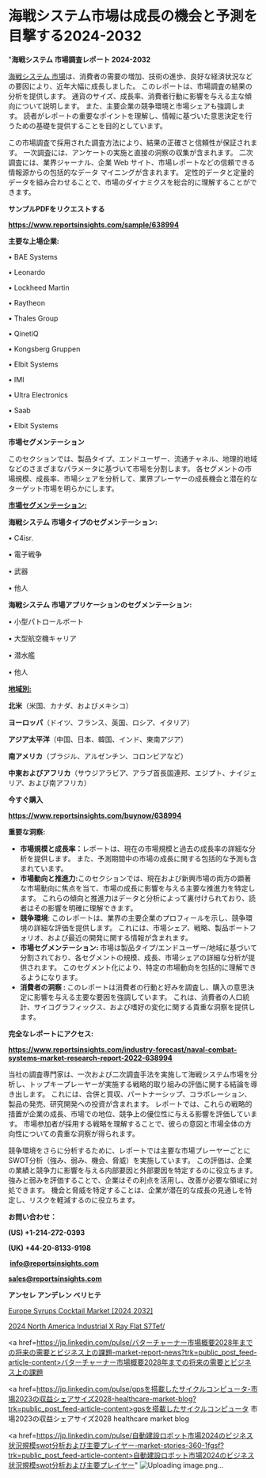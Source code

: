 # 海戦システム市場は成長の機会と予測を目撃する2024-2032

"<strong>海戦システム 市場調査レポート 2024-2032</strong>

<a href=https://www.reportsinsights.com/sample/638994>海戦システム 市場</a>は、消費者の需要の増加、技術の進歩、良好な経済状況などの要因により、近年大幅に成長しました。 このレポートは、市場調査の結果の分析を提供します。 通貨のサイズ、成長率、消費者行動に影響を与える主な傾向について説明します。 また、主要企業の競争環境と市場シェアも強調します。 読者がレポートの重要なポイントを理解し、情報に基づいた意思決定を行うための基礎を提供することを目的としています。

この市場調査で採用された調査方法により、結果の正確さと信頼性が保証されます。 一次調査には、アンケートの実施と直接の洞察の収集が含まれます。 二次調査には、業界ジャーナル、企業 Web サイト、市場レポートなどの信頼できる情報源からの包括的なデータ マイニングが含まれます。 定性的データと定量的データを組み合わせることで、市場のダイナミクスを総合的に理解することができます。

<strong><b>サンプルPDFをリクエストする</b></strong>

<a href=https://www.reportsinsights.com/sample/638994><strong><u>https://www.reportsinsights.com/sample/638994</u></strong></a>

<strong>主要な上場企業:</strong>

• BAE Systems

• Leonardo

• Lockheed Martin

• Raytheon

• Thales Group

• QinetiQ

• Kongsberg Gruppen

• Elbit Systems

• IMI

• Ultra Electronics

• Saab

• Elbit Systems

<strong>市場セグメンテーション</strong>

このセクションでは、製品タイプ、エンドユーザー、流通チャネル、地理的地域などのさまざまなパラメータに基づいて市場を分割します。 各セグメントの市場規模、成長率、市場シェアを分析して、業界プレーヤーの成長機会と潜在的なターゲット市場を明らかにします。

<strong><u>市場セグメンテーション</u></strong><strong><u>:</u></strong>

<strong>海戦システム 市場タイプのセグメンテーション:</strong>

• C4isr.

• 電子戦争

• 武器

• 他人

<strong>海戦システム 市場アプリケーションのセグメンテーション:</strong>

• 小型パトロールボート

• 大型航空機キャリア

• 潜水艦

• 他人

<strong><u>地域別</u></strong><strong><u>:</u></strong>

<strong>北米</strong>（米国、カナダ、およびメキシコ）

<strong>ヨーロッパ</strong>（ドイツ、フランス、英国、ロシア、イタリア）

<strong>アジア太平洋</strong>（中国、日本、韓国、インド、東南アジア）

<strong>南アメリカ</strong>（ブラジル、アルゼンチン、コロンビアなど）

<strong>中東およびアフリカ</strong>（サウジアラビア、アラブ首長国連邦、エジプト、ナイジェリア、および南アフリカ）

<strong>今すぐ購入</strong>

<a href=https://www.reportsinsights.com/buynow/638994><strong><u>https://www.reportsinsights.com/buynow/638994</u></strong></a>

<strong>重要な洞察:</strong>
<ul>
  <li><strong>市場規模と成長率：</strong>レポートは、現在の市場規模と過去の成長率の詳細な分析を提供します。 また、予測期間中の市場の成長に関する包括的な予測も含まれています。</li>
  <li><strong>市場動向と推進力:</strong>このセクションでは、現在および新興市場の両方の顕著な市場動向に焦点を当て、市場の成長に影響を与える主要な推進力を特定します。 これらの傾向と推進力はデータと分析によって裏付けられており、読者はその影響を明確に理解できます。</li>
  <li><strong>競争環境</strong>: このレポートは、業界の主要企業のプロフィールを示し、競争環境の詳細な評価を提供します。 これには、市場シェア、戦略、製品ポートフォリオ、および最近の開発に関する情報が含まれます。</li>
  <li><strong>市場セグメンテーション: </strong>市場は製品タイプ/エンドユーザー/地域に基づいて分割されており、各セグメントの規模、成長、市場シェアの詳細な分析が提供されます。 このセグメント化により、特定の市場動向を包括的に理解できるようになります。</li>
  <li><strong>消費者の洞察 : </strong>このレポートは消費者の行動と好みを調査し、購入の意思決定に影響を与える主要な要因を強調しています。 これは、消費者の人口統計、サイコグラフィックス、および嗜好の変化に関する貴重な洞察を提供します。</li>
</ul>
<strong>完全なレポートにアクセス:</strong>

<a href=https://www.reportsinsights.com/industry-forecast/naval-combat-systems-market-research-report-2022-638994><strong><u><b>https://www.reportsinsights.com/industry-forecast/naval-combat-systems-market-research-report-2022-638994</b></u></strong></a>

当社の調査専門家は、一次および二次調査手法を実施して海戦システム市場を分析し、トップキープレーヤーが実施する戦略的取り組みの評価に関する結論を導き出します。 これには、合併と買収、パートナーシップ、コラボレーション、製品の発売、研究開発への投資が含まれます。 レポートでは、これらの戦略的措置が企業の成長、市場での地位、競争上の優位性に与える影響を評価しています。 市場参加者が採用する戦略を理解することで、彼らの意図と市場全体の方向性についての貴重な洞察が得られます。

競争環境をさらに分析するために、レポートでは主要な市場プレーヤーごとにSWOT分析（強み、弱み、機会、脅威）を実施しています。 この評価は、企業の業績と競争力に影響を与える内部要因と外部要因を特定するのに役立ちます。 強みと弱みを評価することで、企業はその利点を活用し、改善が必要な領域に対処できます。 機会と脅威を特定することは、企業が潜在的な成長の見通しを特定し、リスクを軽減するのに役立ちます。

<strong>お問い合わせ：</strong>

<strong>(US) +1-214-272-0393</strong>

<strong>(UK) +44-20-8133-9198</strong>

<strong> </strong><a href=info@reportsinsights.com><strong><u>info@reportsinsights.com</u></strong></a>

<a href=sales@reportsinsights.com><strong><u>sales@reportsinsights.com</u></strong></a>

<strong>アンセレ アンデレン ベリヒテ</strong>

<a href=https://www.linkedin.com/pulse/europe-syrups-cocktail-markets-strategic-view-tuwmf/>Europe Syrups Cocktail Market [2024 2032]</a>

<a href=https://www.linkedin.com/pulse/2024-north-america-industrial-x-ray-flat-s7tef/>2024 North America Industrial X Ray Flat S7Tef/</a>

<a href=https://jp.linkedin.com/pulse/バターチャーナー市場概要2028年までの将来の需要とビジネス上の課題-market-report-news?trk=public_post_feed-article-content>バターチャーナー市場概要2028年までの将来の需要とビジネス上の課題</a>

<a href=https://jp.linkedin.com/pulse/gpsを搭載したサイクルコンピュータ-市場2023の収益シェアサイズ2028-healthcare-market-blog?trk=public_post_feed-article-content>gpsを搭載したサイクルコンピュータ 市場2023の収益シェアサイズ2028 healthcare market blog</a>

<a href=https://jp.linkedin.com/pulse/自動建設ロボット市場2024のビジネス状況規模swot分析および主要プレイヤー-market-stories-360-1fgsf?trk=public_post_feed-article-content>自動建設ロボット市場2024のビジネス状況規模swot分析および主要プレイヤー</a>"
![Uploading image.png…]()
